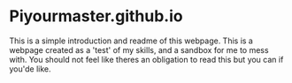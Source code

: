 # Piyourmaster.github.io
This is a simple introduction and readme of this webpage.
This is a webpage created as a 'test' of my skills, and a sandbox for me to mess with.
You should not feel like theres an obligation to read this but you can if you'de like.
